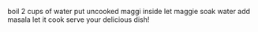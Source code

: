 boil 2 cups of water 
put uncooked maggi inside
let maggie soak water
add masala
let it cook 
serve your delicious dish!